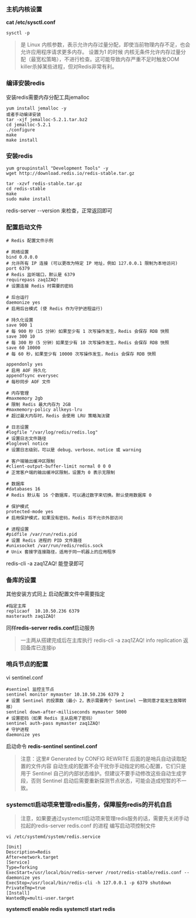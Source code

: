 ### 主机内核设置
**cat /etc/sysctl.conf**
```vm.overcommit_memory = 1
sysctl -p
```
> 是 Linux 内核参数，表示允许内存过量分配，即使当前物理内存不足，也会允许应用程序请求更多内存。
设置为1  的时候
内核无条件允许内存过量分配（最宽松策略），不进行检查。这可能导致内存严重不足时触发OOM killer杀掉某些进程，但对Redis非常有利。

### 编译安装redis
安装redis需要内存分配工具jemalloc
```
yum install jemalloc -y
或者手动编译安装
tar -xjf jemalloc-5.2.1.tar.bz2
cd jemalloc-5.2.1
./configure
make
make install
```

### 安装redis
```
yum groupinstall "Development Tools" -y
wget http://download.redis.io/redis-stable.tar.gz

tar -xzvf redis-stable.tar.gz
cd redis-stable
make
sudo make install
```
redis-server --version 来检查，正常返回即可


### 配置启动文件
```
# Redis 配置文件示例

# 网络设置
bind 0.0.0.0
# 允许所有 IP 连接 (可以更改为特定 IP 地址，例如 127.0.0.1 限制为本地访问)
port 6379
# Redis 监听端口，默认是 6379
requirepass zaq1ZAQ!
# 设置连接 Redis 时需要的密码

# 后台运行
daemonize yes
# 启用后台模式 (使 Redis 作为守护进程运行)

# 持久化设置
save 900 1
# 每 900 秒（15 分钟）如果至少有 1 次写操作发生，Redis 会保存 RDB 快照
save 300 10
# 每 300 秒（5 分钟）如果至少有 10 次写操作发生，Redis 会保存 RDB 快照
save 60 10000
# 每 60 秒，如果至少有 10000 次写操作发生，Redis 会保存 RDB 快照

appendonly yes
# 启用 AOF 持久化
appendfsync everysec
# 每秒同步 AOF 文件

# 内存管理
#maxmemory 2gb
# 限制 Redis 最大内存为 2GB
#maxmemory-policy allkeys-lru
# 超过最大内存时，Redis 会使用 LRU 策略淘汰键

# 日志设置
#logfile "/var/log/redis/redis.log"
# 设置日志文件路径
#loglevel notice
# 设置日志级别，可以是 debug、verbose、notice 或 warning

# 客户端输出缓冲区限制
#client-output-buffer-limit normal 0 0 0
# 正常客户端的输出缓冲区限制，设置为 0 表示无限制

# 数据库
#databases 16
# Redis 默认有 16 个数据库，可以通过数字来切换。默认使用数据库 0

# 保护模式
protected-mode yes
# 启用保护模式，如果没有密码，Redis 将不允许外部访问

# 进程设置
#pidfile /var/run/redis.pid
# 设置 Redis 进程的 PID 文件路径
#unixsocket /var/run/redis/redis.sock
# Unix 套接字连接路径，适用于同一机器上的应用程序
```
redis-cli -a zaq1ZAQ! 能登录即可

### 备库的设置
其他安装方式同上
启动配置文件中需要指定
```
#指定主库
replicaof  10.10.50.236 6379
masterauth zaq1ZAQ!
```
同样**redis-server  redis.conf**启动服务

 > 一主两从搭建完成后在主库执行 redis-cli -a zaq1ZAQ! info replication 返回备库已连接ip

### 哨兵节点的配置
vi sentinel.conf
```
#sentinel 监控主节点
sentinel monitor mymaster 10.10.50.236 6379 2
# 设置 Sentinel 的投票数（最小 2，表示需要两个 Sentinel 一致同意才能发生故障转移）
sentinel down-after-milliseconds mymaster 5000
# 设置密码（如果 Redis 主从启用了密码）
sentinel auth-pass mymaster zaq1ZAQ!
# 守护进程
daemonize yes
``` 
启动命令
**redis-sentinel sentinel.conf**

> 注意：这里# Generated by CONFIG REWRITE 后面的是哨兵自动读取配置的文件内容
自动生成的配置不会干扰你手动指定的核心配置，它们只是用于 Sentinel 自己的内部状态维护。但建议不要手动修改这些自动生成字段，否则 Sentinel 启动后需要重新探测节点状态，可能会造成短暂的不一致。

### systemctl启动项来管理redis服务，保障服务redis的开机自启
> 注意，如果要通过systemctl启动项来管理redis服务的话，需要先关闭手动拉起的redis-server redis.conf 的进程
编写启动项控制文件
```
vi /etc/systemd/system/redis.service

[Unit]
Description=Redis
After=network.target
[Service]
Type=forking
ExecStart=/usr/local/bin/redis-server /root/redis-stable/redis.conf --daemonize yes
ExecStop=/usr/local/bin/redis-cli -h 127.0.0.1 -p 6379 shutdown
PrivateTmp=true
[Install]
WantedBy=multi-user.target
```
**systemctl enable redis
systemctl start redis**


